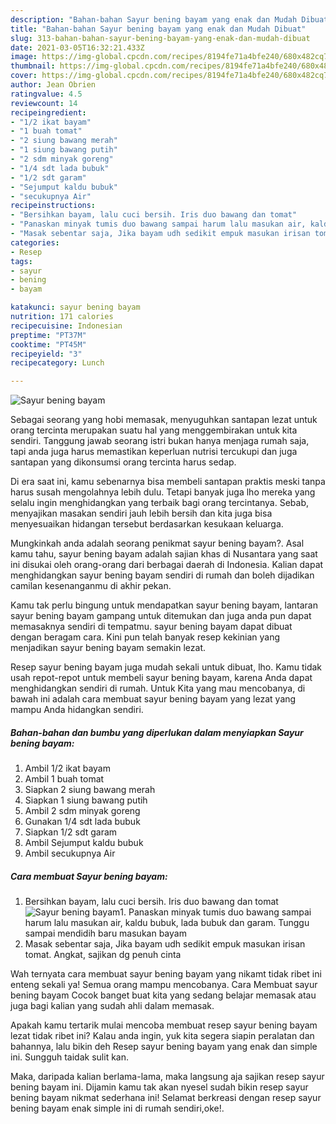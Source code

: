 ```yaml
---
description: "Bahan-bahan Sayur bening bayam yang enak dan Mudah Dibuat"
title: "Bahan-bahan Sayur bening bayam yang enak dan Mudah Dibuat"
slug: 313-bahan-bahan-sayur-bening-bayam-yang-enak-dan-mudah-dibuat
date: 2021-03-05T16:32:21.433Z
image: https://img-global.cpcdn.com/recipes/8194fe71a4bfe240/680x482cq70/sayur-bening-bayam-foto-resep-utama.jpg
thumbnail: https://img-global.cpcdn.com/recipes/8194fe71a4bfe240/680x482cq70/sayur-bening-bayam-foto-resep-utama.jpg
cover: https://img-global.cpcdn.com/recipes/8194fe71a4bfe240/680x482cq70/sayur-bening-bayam-foto-resep-utama.jpg
author: Jean Obrien
ratingvalue: 4.5
reviewcount: 14
recipeingredient:
- "1/2 ikat bayam"
- "1 buah tomat"
- "2 siung bawang merah"
- "1 siung bawang putih"
- "2 sdm minyak goreng"
- "1/4 sdt lada bubuk"
- "1/2 sdt garam"
- "Sejumput kaldu bubuk"
- "secukupnya Air"
recipeinstructions:
- "Bersihkan bayam, lalu cuci bersih. Iris duo bawang dan tomat"
- "Panaskan minyak tumis duo bawang sampai harum lalu masukan air, kaldu bubuk, lada bubuk dan garam. Tunggu sampai mendidih baru masukan bayam"
- "Masak sebentar saja, Jika bayam udh sedikit empuk masukan irisan tomat. Angkat, sajikan dg penuh cinta"
categories:
- Resep
tags:
- sayur
- bening
- bayam

katakunci: sayur bening bayam 
nutrition: 171 calories
recipecuisine: Indonesian
preptime: "PT37M"
cooktime: "PT45M"
recipeyield: "3"
recipecategory: Lunch

---
```



![Sayur bening bayam](https://img-global.cpcdn.com/recipes/8194fe71a4bfe240/680x482cq70/sayur-bening-bayam-foto-resep-utama.jpg)

Sebagai seorang yang hobi memasak, menyuguhkan santapan lezat untuk orang tercinta merupakan suatu hal yang menggembirakan untuk kita sendiri. Tanggung jawab seorang istri bukan hanya menjaga rumah saja, tapi anda juga harus memastikan keperluan nutrisi tercukupi dan juga santapan yang dikonsumsi orang tercinta harus sedap.

Di era  saat ini, kamu sebenarnya bisa membeli santapan praktis meski tanpa harus susah mengolahnya lebih dulu. Tetapi banyak juga lho mereka yang selalu ingin menghidangkan yang terbaik bagi orang tercintanya. Sebab, menyajikan masakan sendiri jauh lebih bersih dan kita juga bisa menyesuaikan hidangan tersebut berdasarkan kesukaan keluarga. 



Mungkinkah anda adalah seorang penikmat sayur bening bayam?. Asal kamu tahu, sayur bening bayam adalah sajian khas di Nusantara yang saat ini disukai oleh orang-orang dari berbagai daerah di Indonesia. Kalian dapat menghidangkan sayur bening bayam sendiri di rumah dan boleh dijadikan camilan kesenanganmu di akhir pekan.

Kamu tak perlu bingung untuk mendapatkan sayur bening bayam, lantaran sayur bening bayam gampang untuk ditemukan dan juga anda pun dapat memasaknya sendiri di tempatmu. sayur bening bayam dapat dibuat dengan beragam cara. Kini pun telah banyak resep kekinian yang menjadikan sayur bening bayam semakin lezat.

Resep sayur bening bayam juga mudah sekali untuk dibuat, lho. Kamu tidak usah repot-repot untuk membeli sayur bening bayam, karena Anda dapat menghidangkan sendiri di rumah. Untuk Kita yang mau mencobanya, di bawah ini adalah cara membuat sayur bening bayam yang lezat yang mampu Anda hidangkan sendiri.

<!--inarticleads1-->

##### Bahan-bahan dan bumbu yang diperlukan dalam menyiapkan Sayur bening bayam:

1. Ambil 1/2 ikat bayam
1. Ambil 1 buah tomat
1. Siapkan 2 siung bawang merah
1. Siapkan 1 siung bawang putih
1. Ambil 2 sdm minyak goreng
1. Gunakan 1/4 sdt lada bubuk
1. Siapkan 1/2 sdt garam
1. Ambil Sejumput kaldu bubuk
1. Ambil secukupnya Air




<!--inarticleads2-->

##### Cara membuat Sayur bening bayam:

1. Bersihkan bayam, lalu cuci bersih. Iris duo bawang dan tomat
<img src="https://img-global.cpcdn.com/steps/e0ed9f3136c524e1/160x128cq70/sayur-bening-bayam-langkah-memasak-1-foto.jpg" alt="Sayur bening bayam">1. Panaskan minyak tumis duo bawang sampai harum lalu masukan air, kaldu bubuk, lada bubuk dan garam. Tunggu sampai mendidih baru masukan bayam
1. Masak sebentar saja, Jika bayam udh sedikit empuk masukan irisan tomat. Angkat, sajikan dg penuh cinta




Wah ternyata cara membuat sayur bening bayam yang nikamt tidak ribet ini enteng sekali ya! Semua orang mampu mencobanya. Cara Membuat sayur bening bayam Cocok banget buat kita yang sedang belajar memasak atau juga bagi kalian yang sudah ahli dalam memasak.

Apakah kamu tertarik mulai mencoba membuat resep sayur bening bayam lezat tidak ribet ini? Kalau anda ingin, yuk kita segera siapin peralatan dan bahannya, lalu bikin deh Resep sayur bening bayam yang enak dan simple ini. Sungguh taidak sulit kan. 

Maka, daripada kalian berlama-lama, maka langsung aja sajikan resep sayur bening bayam ini. Dijamin kamu tak akan nyesel sudah bikin resep sayur bening bayam nikmat sederhana ini! Selamat berkreasi dengan resep sayur bening bayam enak simple ini di rumah sendiri,oke!.

